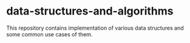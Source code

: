 # data-structures-and-algorithms
This repository contains implementation of various data structures and some common use cases of them.
